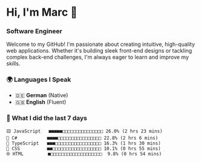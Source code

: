 # Hi, I'm Marc 👋 
### Software Engineer

Welcome to my GitHub! I'm passionate about creating intuitive, high-quality web applications. Whether it's building sleek front-end designs or tackling complex back-end challenges, I'm always eager to learn and improve my skills.  

### 🌍 Languages I Speak  
- 🇩🇪 **German** (Native)  
- 🇬🇧 **English** (Fluent)

### 🤯 What I did the last 7 days

```
🟨 JavaScript   ■■■■■□□□□□□□□□□□□□□□ 26.0% (2 hrs 23 mins)
🔷 C#           ■■■■□□□□□□□□□□□□□□□□ 22.8% (2 hrs 6 mins)
🔷 TypeScript   ■■■□□□□□□□□□□□□□□□□□ 16.3% (1 hrs 30 mins)
🎨 CSS          ■■□□□□□□□□□□□□□□□□□□ 10.1% (0 hrs 55 mins)
🌐 HTML         ■□□□□□□□□□□□□□□□□□□□  9.8% (0 hrs 54 mins)
```